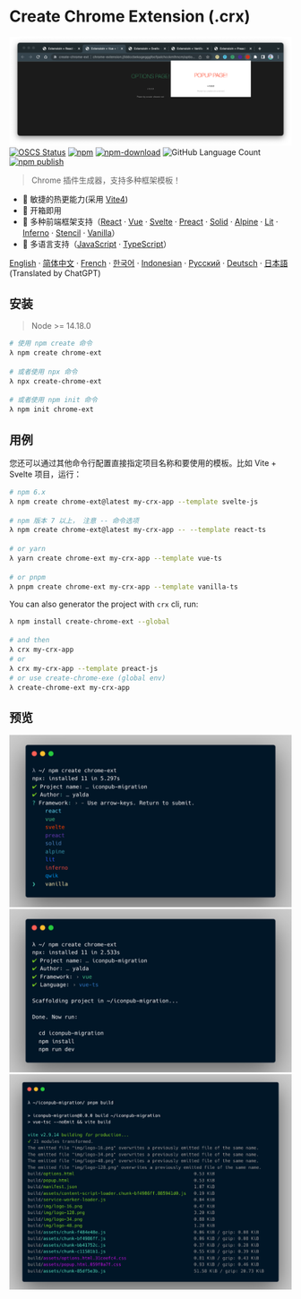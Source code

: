 # Create Chrome Extension (.crx)

![crx-preview](./img/crx-preview.png)
[![OSCS Status](https://www.oscs1024.com/platform/badge/guocaoyi/create-chrome-ext.svg?size=small)](https://www.oscs1024.com/project/guocaoyi/create-chrome-ext?ref=badge_small)
[![npm](https://img.shields.io/npm/v/create-chrome-ext?logo=npm)](https://www.npmjs.com/package/create-chrome-ext)
[![npm-download](https://img.shields.io/npm/dw/create-chrome-ext)](https://www.npmjs.com/package/create-chrome-ext)
![GitHub Language Count](https://img.shields.io/github/languages/count/guocaoyi/create-chrome-ext)
[![npm publish](https://github.com/guocaoyi/create-chrome-ext/actions/workflows/npm-publish.yml/badge.svg)](https://github.com/guocaoyi/create-chrome-ext/actions/workflows/npm-publish.yml)

> Chrome 插件生成器，支持多种框架模板！

- 🚀 敏捷的热更能力(采用 [Vite4](https://vitejs.dev))
- 🥡 开箱即用
- 🌈 多种前端框架支持（[React](https://reactjs.org) · [Vue](https://vuejs.org) · [Svelte](https://svelte.dev) · [Preact](https://preactjs.com) · [Solid](https://www.solidjs.com) · [Alpine](https://alpinejs.dev) · [Lit](https://lit.dev) · [Inferno](https://www.infernojs.org) · [Stencil](https://stenciljs.com) · [Vanilla](http://vanilla-js.com)）
- 🥢 多语言支持（[JavaScript](https://www.javascript.com/) · [TypeScript](https://www.typescriptlang.org/)）

[English](../README.md) · [简体中文](./README.zh-CN.md) · [French](./README.fr-FR.md) · [한국어](./README.ko-KR.md) · [Indonesian](./README.id-ID.md) · [Русский](./README.ru-RU.md) · [Deutsch](./README.de-DE.md) · [日本語](./README.ja-JP.md) (Translated by ChatGPT)

## 安装

> Node >= 14.18.0

```bash
# 使用 npm create 命令
λ npm create chrome-ext

# 或者使用 npx 命令
λ npx create-chrome-ext

# 或者使用 npm init 命令
λ npm init chrome-ext
```

## 用例

您还可以通过其他命令行配置直接指定项目名称和要使用的模板。比如 Vite + Svelte 项目，运行：

```bash
# npm 6.x
λ npm create chrome-ext@latest my-crx-app --template svelte-js

# npm 版本 7 以上， 注意 -- 命令选项
λ npm create chrome-ext@latest my-crx-app -- --template react-ts

# or yarn
λ yarn create chrome-ext my-crx-app --template vue-ts

# or pnpm
λ pnpm create chrome-ext my-crx-app --template vanilla-ts
```

You can also generator the project with `crx` cli, run:

```bash
λ npm install create-chrome-ext --global

# and then
λ crx my-crx-app
# or
λ crx my-crx-app --template preact-js
# or use create-chrome-exe (global env)
λ create-chrome-ext my-crx-app
```

## 预览

![crx-run](./img/crx-run.png)
![crx-install](./img/crx-install.png)
![crx-build](./img/crx-build.png)
